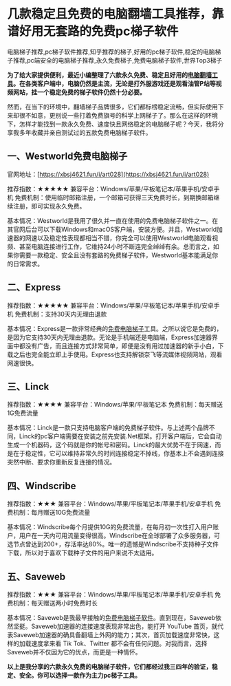 # 几款稳定且免费的电脑翻墙工具推荐，靠谱好用无套路的免费pc梯子软件
电脑梯子推荐,pc梯子软件推荐,知乎推荐的梯子,好用的pc梯子软件,稳定的电脑梯子推荐,pc端安全的电脑梯子推荐,永久免费梯子,免费电脑梯子软件,世界Top3梯子

**为了给大家提供便利，最近小编整理了六款永久免费、稳定且好用的[电脑翻墙工具](http://react-china.org/t/topic/37714)。在各类客户端中，电脑仍然是主流，无论是打外服游戏还是观看油管P站等视频网站，挂一个稳定免费的梯子软件仍然十分必要。**

然而，在当下的环境中，翻墙梯子品牌很多，它们都标榜稳定流畅，但实际使用下来却很不如意，更别说一些打着免费旗号的科学上网梯子了。那么在这样的环境下，怎样才能找到一款永久免费、速度快且网络稳定的电脑梯子呢？今天，我将分享我多年收藏并亲自测试过的五款免费电脑梯子软件。

## 一、Westworld免费电脑梯子
官网地址：[https://xbsj4621.fun/i/art028](https://xbsj4621.fun/i/art028)

推荐指数：★★★★★
兼容平台：Windows/苹果/平板笔记本/苹果手机/安卓手机
免费机制：使用临时邮箱注册，一个邮箱可获得三天免费时长，到期换邮箱继续注册，即可实现永久免费。

基本情况：Westworld是我用了很久并一直在使用的免费电脑梯子软件之一。在其官网后台可以下载Windows和macOS客户端，安装方便。并且，Westworld加速器的网速以及稳定性表现都相当不错，你完全可以使用Westworld电脑观看视频、甚至电脑连接进行工作，它维持24小时不断连完全绰绰有余。总而言之，如果你需要一款稳定、安全且没有套路的免费梯子软件，Westworld基本能满足你的日常需求。

## 二、Express
推荐指数：★★★★★
兼容平台：Windows/苹果/平板笔记本/苹果手机/安卓手机
免费机制：支持30天内无理由退款

基本情况：Express是一款非常经典的[免费电脑梯子](https://cnodejs.org/topic/61d7f4ba994582199af7ce8c)工具。之所以说它是免费的，是因为它支持30天内无理由退款。无论是手机端还是电脑端，Express加速器界面中都没有广告，而且连接方式非常简单，即便是没有用过加速器的新手小白，下载之后也完全能立即上手使用。Express也支持解锁奈飞等流媒体视频网站，观看网速很快。

## 三、Linck
推荐指数：★★★★
兼容平台：Windows/苹果/平板笔记本
免费机制：每天赠送1G免费流量

基本情况：Linck是一款只支持电脑客户端的免费梯子软件。与上述两个品牌不同，Linck的pc客户端需要在安装之前先安装.Net框架。打开客户端后，它会自动生成一个机器码，这个码就是你的帐号和密码。Linck的最大优势不在于网速，而是在于稳定性，它可以维持非常久的时间连接稳定不掉线，你基本上不会遇到连接突然中断、要求你重新反复连接的情况。

## 四、Windscribe
推荐指数：★★★
兼容平台：Windows/苹果/平板笔记本/苹果手机/安卓手机
免费机制：每月赠送10G免费流量

基本情况：Windscribe每个月提供10G的免费流量，在每月初一次性打入用户账户，用户在一天内可用流量变得很高。Windscribe在全球部署了众多服务器，可选节点曾达到200+，存活率达80%。唯一的遗憾是Windscribe不支持种子文件下载，所以对于喜欢下载种子文件的用户来说不太适用。

## 五、Saveweb
推荐指数：★★★
兼容平台：Windows/苹果/平板笔记本/苹果手机/安卓手机
免费机制：每天赠送两小时免费时长

基本情况：Saveweb是我最早接触的[免费电脑梯子软件](https://github.com/gelangtai/westworld/)。直到现在，Saveweb依然坚挺。Saveweb加速器的连接速度表现非常出色，能打开 YouTube 首页，就代表Saveweb加速器的确具备翻墙上外网的能力；其次，首页加载速度非常快，这样的加载速度拿来看 Tik Tok、Twitter 都不会有任何问题。对我而言，选择Saveweb并不仅因为它的优点，而更是一种情怀。

**以上是我分享的六款永久免费的电脑梯子软件，它们都经过我三四年的验证，稳定、安全。你可以选择一款作为主力pc梯子工具。**

